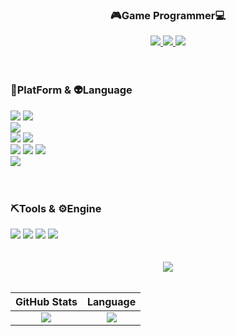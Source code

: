 
<div align="center">
  <div>
    <h3>🎮Game Programmer💻</h3>
    <a href="https://hits.seeyoufarm.com">
      <img src="https://hits.seeyoufarm.com/api/count/incr/badge.svg?url=https%3A%2F%2Fgithub.com%2Fwoooooni&count_bg=%23000000&title_bg=%23000000&icon=github.svg&icon_color=%23E7E7E7&title=GitHub&edge_flat=false"/>
    </a>
    <a href="https://blog.naver.com/tiny_prince" target="_blank">
      <img src="https://img.shields.io/badge/log-3DDC84?style=flat-square&logo=Bloglovin&logoColor=white"/>
    </a>
    <img src="https://img.shields.io/badge/rlaxodnjs6574@gmail.com-EA4335?style=flat-square&logo=Gmail&logoColor=white"/>
  </div>
  
  <br/>
  <br/>
  
  <div align="left">
    <h3>🌈PlatForm & 👽Language</h3>
    <img src="https://img.shields.io/badge/Windows-0078D6?style=flat-square&logo=Windows&logoColor=ffffff"/>
    <img src="https://img.shields.io/badge/DirectX-25A768?style=flat-square&logo=Xbox&logoColor=ffffff">
    <br/>
    <img src="https://img.shields.io/badge/Android-3DDC84?style=flat-square&logo=Android&logoColor=ffffff"/>
    <br/>
    <img src="https://img.shields.io/badge/Firebase-FFCA28?style=flat-square&logo=Firebase&logoColor=ffffff"/>
    <img src="https://img.shields.io/badge/MySQL-4479A1?style=flat-square&logo=MySQL&logoColor=ffffff"/>
    <br/>
    <img src="https://img.shields.io/badge/.NET-512BD4?style=flat-square&logo=.NET&logoColor=ffffff"/>
    <img src="https://img.shields.io/badge/CSharp-512BD4?style=flat-square&logo=sharp&logoColor=ffffff"/>
    <img src="https://img.shields.io/badge/C++-00599C?style=flat-square&logo=C++&logoColor=ffffff"/>
    <br/>
    <img src="https://img.shields.io/badge/Java-FF7800?style=flat-square&logo=Java&logoColor=ffffff"/>
  </div>
  <br/>
  <br/>
  <div align="left">
    <h3>⛏Tools & ⚙Engine</h3>
    <img src="https://img.shields.io/badge/Unreal Engine-162B48?style=flat-square&logo=Unreal Engine&logoColor=ffffff"/>
    <img src="https://img.shields.io/badge/Unity-000000?style=flat-square&logo=Unity&logoColor=ffffff"/>
    <img src="https://img.shields.io/badge/Visual Studio-512BD4?style=flat-square&logo=VisualStudio&logoColor=ffffff"/>
    <img src="https://img.shields.io/badge/Android Studio-3DDC84?style=flat-square&logo=Android Studio&logoColor=ffffff"/>
  </div>
  
  <br/>
  <br/>
  <img src="http://mazandi.herokuapp.com/api?handle=rlaxodnjs6574&theme=warm"/>
  
  <br/>
  <br/>
  
  |GitHub Stats|Language| 
  |:---:|:---:| 
  |<img src="https://github-readme-stats.vercel.app/api?username=woooooni&theme=onedark"/>|<img src="https://github-readme-stats.vercel.app/api/top-langs/?username=woooooni&show_icons=true&layout=compact&langs_count=5&theme=onedark"/>| 
</div>



